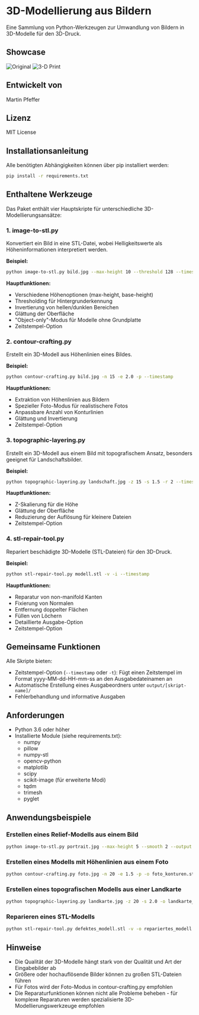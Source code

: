 # 3D-Modellierung aus Bildern

Eine Sammlung von Python-Werkzeugen zur Umwandlung von Bildern in 3D-Modelle für den 3D-Druck.

## Showcase

![Original](assets/tyson-pic.jpg)
![3-D Print](assets/tyson-3d.jpg)

## Entwickelt von

Martin Pfeffer

## Lizenz

MIT License

## Installationsanleitung

Alle benötigten Abhängigkeiten können über pip installiert werden:

```bash
pip install -r requirements.txt
```

## Enthaltene Werkzeuge

Das Paket enthält vier Hauptskripte für unterschiedliche 3D-Modellierungsansätze:

### 1. image-to-stl.py

Konvertiert ein Bild in eine STL-Datei, wobei Helligkeitswerte als Höheninformationen interpretiert werden.

**Beispiel:**

```bash
python image-to-stl.py bild.jpg --max-height 10 --threshold 128 --timestamp
```

**Hauptfunktionen:**

- Verschiedene Höhenoptionen (max-height, base-height)
- Thresholding für Hintergrunderkennung
- Invertierung von hellen/dunklen Bereichen
- Glättung der Oberfläche
- "Object-only"-Modus für Modelle ohne Grundplatte
- Zeitstempel-Option

### 2. contour-crafting.py

Erstellt ein 3D-Modell aus Höhenlinien eines Bildes.

**Beispiel:**

```bash
python contour-crafting.py bild.jpg -n 15 -e 2.0 -p --timestamp
```

**Hauptfunktionen:**

- Extraktion von Höhenlinien aus Bildern
- Spezieller Foto-Modus für realistischere Fotos
- Anpassbare Anzahl von Konturlinien
- Glättung und Invertierung
- Zeitstempel-Option

### 3. topographic-layering.py

Erstellt ein 3D-Modell aus einem Bild mit topografischem Ansatz, besonders geeignet für Landschaftsbilder.

**Beispiel:**

```bash
python topographic-layering.py landschaft.jpg -z 15 -s 1.5 -r 2 --timestamp
```

**Hauptfunktionen:**

- Z-Skalierung für die Höhe
- Glättung der Oberfläche
- Reduzierung der Auflösung für kleinere Dateien
- Zeitstempel-Option

### 4. stl-repair-tool.py

Repariert beschädigte 3D-Modelle (STL-Dateien) für den 3D-Druck.

**Beispiel:**

```bash
python stl-repair-tool.py modell.stl -v -i --timestamp
```

**Hauptfunktionen:**

- Reparatur von non-manifold Kanten
- Fixierung von Normalen
- Entfernung doppelter Flächen
- Füllen von Löchern
- Detaillierte Ausgabe-Option
- Zeitstempel-Option

## Gemeinsame Funktionen

Alle Skripte bieten:

- Zeitstempel-Option (`--timestamp` oder `-t`): Fügt einen Zeitstempel im Format yyyy-MM-dd-HH-mm-ss an den
  Ausgabedateinamen an
- Automatische Erstellung eines Ausgabeordners unter `output/[skript-name]/`
- Fehlerbehandlung und informative Ausgaben

## Anforderungen

- Python 3.6 oder höher
- Installierte Module (siehe requirements.txt):
    - numpy
    - pillow
    - numpy-stl
    - opencv-python
    - matplotlib
    - scipy
    - scikit-image (für erweiterte Modi)
    - tqdm
    - trimesh
    - pyglet

## Anwendungsbeispiele

### Erstellen eines Relief-Modells aus einem Bild

```bash
python image-to-stl.py portrait.jpg --max-height 5 --smooth 2 --output portrait_relief.stl
```

### Erstellen eines Modells mit Höhenlinien aus einem Foto

```bash
python contour-crafting.py foto.jpg -n 20 -e 1.5 -p -o foto_konturen.stl
```

### Erstellen eines topografischen Modells aus einer Landkarte

```bash
python topographic-layering.py landkarte.jpg -z 20 -s 2.0 -o landkarte_topo.stl
```

### Reparieren eines STL-Modells

```bash
python stl-repair-tool.py defektes_modell.stl -v -o repariertes_modell.stl
```

## Hinweise

- Die Qualität der 3D-Modelle hängt stark von der Qualität und Art der Eingabebilder ab
- Größere oder hochauflösende Bilder können zu großen STL-Dateien führen
- Für Fotos wird der Foto-Modus in contour-crafting.py empfohlen
- Die Reparaturfunktionen können nicht alle Probleme beheben - für komplexe Reparaturen werden spezialisierte
  3D-Modellierungswerkzeuge empfohlen